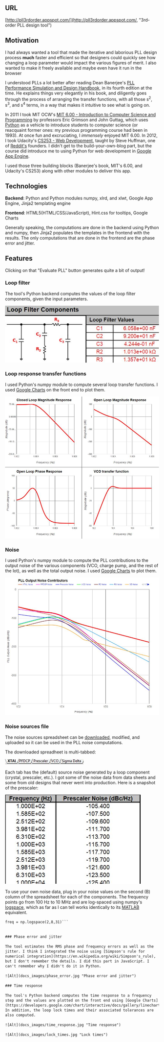 ## URL
[http://pll3rdorder.appspot.com/](http://pll3rdorder.appspot.com/, "3rd-order PLL design tool")

## Motivation

I had always wanted a tool that made the iterative and laborious PLL design process **much** faster and efficient so that designers could quickly see how changing a loop parameter would impact the various figures of merit. I also wanted to make it freely available and maybe even have it run in the browser

I understood PLLs a lot better after reading Dean Banerjee's [PLL Performance Simulation and Design Handbook](http://www.ti.com/tool/pll_book), in its fourth edition at the time. He explains things very elegantly in his book, and diligently goes through the process of arranging the transfer functions, with all those s<sup>2</sup>, s<sup>3</sup>, and s<sup>4</sup> terms, in a way that makes it intuitive to see what is going on.

In 2011 I took MIT OCW's [MIT 6.00 - Introduction to Computer Science and Programming](https://ocw.mit.edu/courses/electrical-engineering-and-computer-science/6-00-introduction-to-computer-science-and-programming-fall-2008/) by professors Eric Grimson and John Guttag, which uses [Python](http://www.python.org) as a vehicle to introduce students to computer science (or reacquaint former ones: my previous programming course had been in 1993). At once fun and excruciating, I *immensely* enjoyed MIT 6.00. In 2012, I took Udacity's [CS253 - Web Development](https://www.udacity.com/course/web-development--cs253), taught by Steve Huffman, one of [Reddit's](https://www.reddit.com/) founders. I didn't get to the build-your-own-blog part, but the course did introduce me to using Python for web development in [Google App Engine](https://cloud.google.com/appengine/).

I used those three building blocks (Banerjee's book, MIT's 6.00, and Udacity's CS253) along with other modules to deliver this app.

## Technologies

**Backend**: Python and Python modules numpy, xlrd, and xlwt, Google App Engine, Jinja2 templating engine

**Frontend**: HTML5(HTML/CSS/JavaScript), Hint.css for tooltips, Google Charts

Generally speaking, the computations are done in the backend using Python and numpy, then Jinja2 populates the templates in the frontend with the results. The only computations that are done in the frontend are the phase error and jitter.

## Features

Clicking on that "Evaluate PLL" button generates quite a bit of output!

### Loop filter
The tool's Python backend computes the values of the loop filter components, given the input parameters.

![Alt](/docs_images/loop_filter.jpg?raw=true "Loop Filter")


### Loop response transfer functions
I used Python's numpy module to compute several loop transfer functions. I used [Google Charts](https://developers.google.com/chart/interactive/docs/gallery/linechart) on the front end to plot them.

![Alt](docs_images/loop_response.jpg "Loop response")


### Noise
I used Python's numpy module to compute the PLL contributions to the output noise of the various components (VCO, charge pump, and the rest of the lot), as well as the total output noise. I used [Google Charts](https://developers.google.com/chart/interactive/docs/gallery/linechart) to plot them.

![Alt](docs_images/noise.jpg "PLL noise")

### Noise sources file
The noise sources spreadsheet can be [downloaded](http://localhost:10080/download/noiseSources), modified, and uploaded so it can be used in the PLL noise computations.

The downloaded spreadheet is multi-tabbed:

![Alt](docs_images/noise_sources_multi-tabbed.jpg "Noise sources tabs")

Each tab has the (default) source noise generated by a loop component (crystal, prescaler, etc.). I got some of the noise data from data sheets and some from old designs that never went into production. Here is a snapshot of the prescaler:

![Alt](docs_images/noise_sources_prescaler.jpg "Noise sources prescaler tab")

To use your own noise data, plug in your noise values on the second (B) column of the spreadsheet for each of the components. The frequency points go from 100 Hz to 10 MHz and are log-spaced using numpy's [logspace](https://docs.scipy.org/doc/numpy-1.10.0/reference/generated/numpy.logspace.html), which as far as I can tell works identically to its [MATLAB](https://www.mathworks.com/help/matlab/ref/logspace.html) equivalent.

```import numpy as np
freq = np.logspace(2,8,31)```


### Phase error and jitter

The tool estimates the RMS phase and frequency errors as well as the jitter. I think I integrated the noise using [Simpson's rule for numerical integration](https://en.wikipedia.org/wiki/Simpson's_rule), but I don't remember the details. I did this part in JavaScript. I can't remember why I didn't do it in Python.

![Alt](docs_images/phase_error.jpg "Phase error and jitter")

### Time response

The tool's Python backend computes the time response to a frequency step and the values are plotted on the front end using [Google Charts](https://developers.google.com/chart/interactive/docs/gallery/linechart). In addition, the loop lock times and their associated tolerances are also computed.

![Alt](docs_images/time_response.jpg "Time response")

![Alt](docs_images/lock_times.jpg "Lock times")
